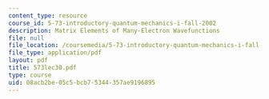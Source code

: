```yaml
---
content_type: resource
course_id: 5-73-introductory-quantum-mechanics-i-fall-2002
description: Matrix Elements of Many-Electron Wavefunctions
file: null
file_location: /coursemedia/5-73-introductory-quantum-mechanics-i-fall-2002/08acb2be05c5bcb75344357ae9196895_573lec30.pdf
file_type: application/pdf
layout: pdf
title: 573lec30.pdf
type: course
uid: 08acb2be-05c5-bcb7-5344-357ae9196895
---
```


